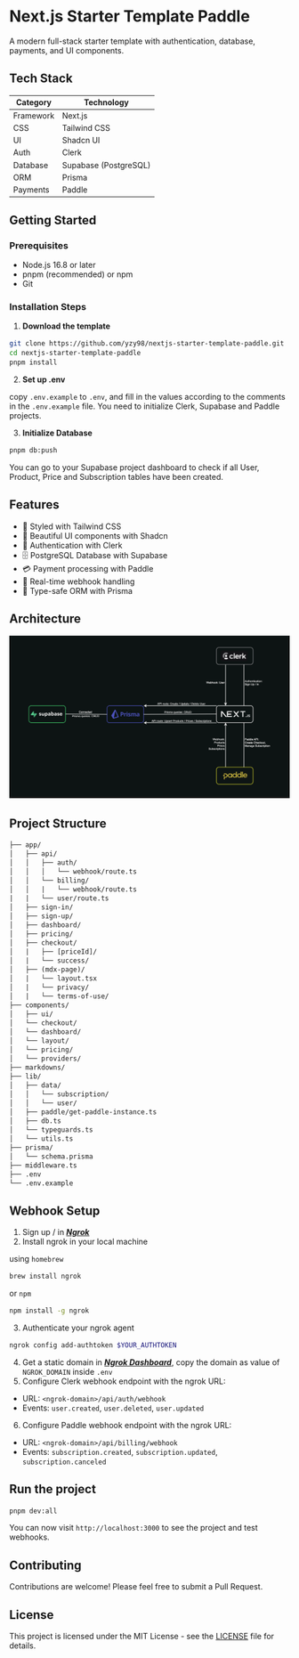 # Next.js Starter Template Paddle

A modern full-stack starter template with authentication, database, payments, and UI components.

## Tech Stack

| Category  | Technology            |
| --------- | --------------------- |
| Framework | Next.js               |
| CSS       | Tailwind CSS          |
| UI        | Shadcn UI             |
| Auth      | Clerk                 |
| Database  | Supabase (PostgreSQL) |
| ORM       | Prisma                |
| Payments  | Paddle                |

## Getting Started

### Prerequisites

- Node.js 16.8 or later
- pnpm (recommended) or npm
- Git

### Installation Steps

1. **Download the template**

```bash
git clone https://github.com/yzy98/nextjs-starter-template-paddle.git
cd nextjs-starter-template-paddle
pnpm install
```

2. **Set up .env**

copy `.env.example` to `.env`, and fill in the values according to the comments in the `.env.example` file.
You need to initialize Clerk, Supabase and Paddle projects.

3. **Initialize Database**

```bash
pnpm db:push
```

You can go to your Supabase project dashboard to check if all User, Product, Price and Subscription tables have been created.

## Features

- 🎯 Styled with Tailwind CSS
- 🎨 Beautiful UI components with Shadcn
- 🔐 Authentication with Clerk
- 🗄️ PostgreSQL Database with Supabase
- 💳 Payment processing with Paddle
- 🔄 Real-time webhook handling
- 🚀 Type-safe ORM with Prisma

## Architecture

![Architecture](./public/images/architecture.png)

## Project Structure

```
├── app/
│   ├── api/
│   │   ├── auth/
│   │   │   └── webhook/route.ts
│   │   └── billing/
│   │   |   └── webhook/route.ts
|   |   └── user/route.ts
│   ├── sign-in/
│   ├── sign-up/
│   ├── dashboard/
│   ├── pricing/
│   ├── checkout/
│   |   ├── [priceId]/
│   |   └── success/
│   ├── (mdx-page)/
│   |   └── layout.tsx
│   |   └── privacy/
│   |   └── terms-of-use/
├── components/
│   ├── ui/
│   └── checkout/
│   └── dashboard/
│   └── layout/
│   └── pricing/
│   └── providers/
├── markdowns/
├── lib/
│   ├── data/
│   │   └── subscription/
│   │   └── user/
│   ├── paddle/get-paddle-instance.ts
│   ├── db.ts
│   └── typeguards.ts
│   └── utils.ts
├── prisma/
│   └── schema.prisma
├── middleware.ts
├── .env
└── .env.example
```

## Webhook Setup

1. Sign up / in **_[Ngrok](https://dashboard.ngrok.com/signup)_**
1. Install ngrok in your local machine

using `homebrew`

```bash
brew install ngrok
```

or `npm`

```bash
npm install -g ngrok
```

3. Authenticate your ngrok agent

```bash
ngrok config add-authtoken $YOUR_AUTHTOKEN
```

4. Get a static domain in **_[Ngrok Dashboard](https://dashboard.ngrok.com/domains)_**, copy the domain as value of `NGROK_DOMAIN` inside `.env`
5. Configure Clerk webhook endpoint with the ngrok URL:

- URL: `<ngrok-domain>/api/auth/webhook`
- Events: `user.created`, `user.deleted`, `user.updated`

6. Configure Paddle webhook endpoint with the ngrok URL:

- URL: `<ngrok-domain>/api/billing/webhook`
- Events: `subscription.created`, `subscription.updated`, `subscription.canceled`

## Run the project

```bash
pnpm dev:all
```

You can now visit `http://localhost:3000` to see the project and test webhooks.

## Contributing

Contributions are welcome! Please feel free to submit a Pull Request.

## License

This project is licensed under the MIT License - see the [LICENSE](LICENSE) file for details.
